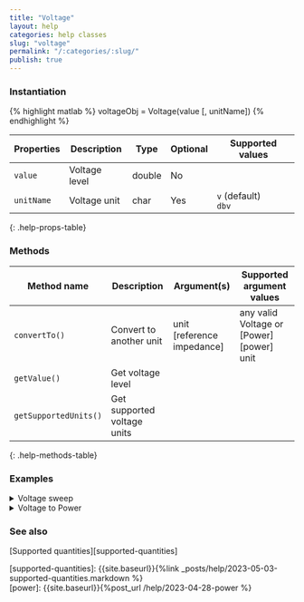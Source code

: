```yaml
---
title: "Voltage"
layout: help
categories: help classes
slug: "voltage"
permalink: "/:categories/:slug/"
publish: true
---
```


### Instantiation

{% highlight matlab %}
voltageObj = Voltage(value [, unitName])
{% endhighlight %}

| Properties | Description   | Type   | Optional | Supported values
| ---------- | ------------- | ------ | -------- | ----------------
| `value`    | Voltage level | double | No       |         
| `unitName` | Voltage unit  | char   | Yes      | `v` (default) <br/> `dbv`
{: .help-props-table}


### Methods

| Method name           | Description                     | Argument(s)     | Supported argument values
| --------------------- | ------------------------------- | --------------- | -------------------------------
| `convertTo()`         | Convert to another unit         | unit <br/> [reference impedance] | any valid Voltage or [Power][power] unit
| `getValue()`          | Get voltage level               |                 |    
| `getSupportedUnits()` | Get supported voltage units     |                 |
{: .help-methods-table}


### Examples

<details class="collapsible" markdown="1"><summary>Voltage sweep</summary>

Create a voltage sweep

{% highlight matlab %}
v = Voltage([2:2:10]*1e-3,'v');
v.getValue
{% endhighlight %}

<div class="language-matlab matlab-printout">  
ans =

    0.0020
    0.0040
    0.0060
    0.0080
    0.0100
</div>

Convert to decibel scale

{% highlight matlab %}
v.convertTo('dbv').getValue
{% endhighlight %}

<div class="language-matlab matlab-printout">  
ans =

  -53.9794
  -47.9588
  -44.4370
  -41.9382
  -40.0000
</div>

</details>


<details class="collapsible" markdown="1"><summary>Voltage to Power</summary>

Calculate the power level corresponding to 1mV across a 75ohm impedance

{% highlight matlab %}
p = Voltage(1e-3,'v').convertTo('dbm',75);
p.getValue
p.getRefImpedance
{% endhighlight %}

<div class="language-matlab matlab-printout">
ans =

  -48.7506

ans =

    75
</div>

</details>

### See also
[Supported quantities][supported-quantities]   

[supported-quantities]: {{site.baseurl}}{%link _posts/help/2023-05-03-supported-quantities.markdown %}  
[power]: {{site.baseurl}}{%post_url /help/2023-04-28-power %}
